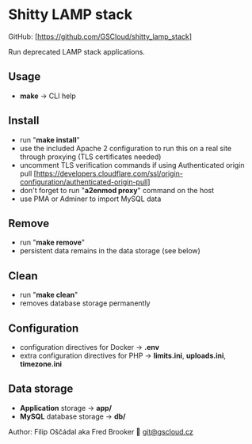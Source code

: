 # Shitty LAMP stack

GitHub: [https://github.com/GSCloud/shitty_lamp_stack]  

Run deprecated LAMP stack applications.

## Usage

* **make** -> CLI help

## Install

* run "**make install**"
* use the included Apache 2 configuration to run this on a real site through proxying (TLS certificates needed)
* uncomment TLS verification commands if using Authenticated origin pull [https://developers.cloudflare.com/ssl/origin-configuration/authenticated-origin-pull]
* don't forget to run "**a2enmod proxy**" command on the host
* use PMA or Adminer to import MySQL data

## Remove

* run "**make remove**"
* persistent data remains in the data storage (see below)

## Clean

* run "**make clean**"
* removes database storage permanently

## Configuration

* configuration directives for Docker -> **.env**
* extra configuration directives for PHP -> **limits.ini**, **uploads.ini**, **timezone.ini**

## Data storage

* **Application** storage -> **app/**
* **MySQL** database storage -> **db/**

Author: Filip Oščádal aka Fred Brooker 💌 <git@gscloud.cz>
